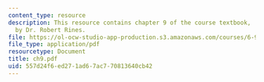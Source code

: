 ```yaml
---
content_type: resource
description: This resource contains chapter 9 of the course textbook, 'Create or Perish',
  by Dr. Robert Rines.
file: https://ol-ocw-studio-app-production.s3.amazonaws.com/courses/6-901-inventions-and-patents-fall-2005/557d24f6ed271ad67ac770813640cb42_ch9.pdf
file_type: application/pdf
resourcetype: Document
title: ch9.pdf
uid: 557d24f6-ed27-1ad6-7ac7-70813640cb42
---
```

